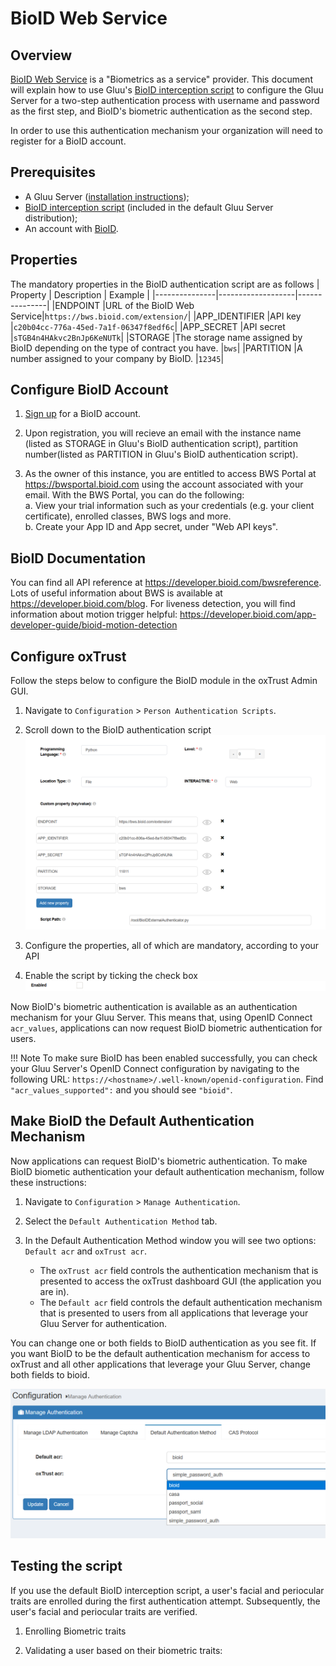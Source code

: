 # BioID Web Service
## Overview
[BioID Web Service](https://www.bioid.com) is a "Biometrics as a service" provider. This document will explain how to use Gluu's [BioID  interception script](https://github.com/GluuFederation/oxAuth/blob/master/Server/integrations/bioID/BioIDExternalAuthenticator.py) to configure the Gluu Server for a two-step authentication process with username and password as the first step, and BioID's biometric authentication as the second step. 

In order to use this authentication mechanism your organization will need to register for a BioID account. 

## Prerequisites
- A Gluu Server ([installation instructions](../installation-guide/index.md));
- [BioID interception script](https://github.com/GluuFederation/oxAuth/blob/master/Server/integrations/bioid/BioIDExternalAuthenticator.py) (included in the default Gluu Server distribution);
- An account with [BioID](https://bwsportal.bioid.com/register).   

## Properties
The mandatory properties in the BioID authentication script are as follows
|	Property	|	Description		|	Example	|
|---------------|-------------------|---------------|
|ENDPOINT 		|URL of the BioID Web Service|`https://bws.bioid.com/extension/`|
|APP_IDENTIFIER 	|API key |`c20b04cc-776a-45ed-7a1f-06347f8edf6c`|
|APP_SECRET 	|API secret |`sTGB4n4HAkvc2BnJp6KeNUTk`|
|STORAGE 	|The storage name assigned by BioID depending on the type of contract you have. |`bws`|
|PARTITION 	|A number assigned to your company by BioID. |`12345`|



## Configure BioID Account

1. [Sign up](https://bwsportal.bioid.com/register) for a BioID account.

2. Upon registration, you will recieve an email with the instance name (listed as STORAGE in Gluu's BioID authentication script), partition number(listed as PARTITION in Gluu's BioID authentication script).

3. As the owner of this instance, you are entitled to access BWS Portal at https://bwsportal.bioid.com using the account associated with your email. 
With the BWS Portal, you can do the following:  
    a. View your trial information such as your credentials (e.g. your client certificate), enrolled classes, BWS logs and more.  
    b. Create your App ID and App secret, under "Web API keys".

## BioID Documentation

You can find all API reference at https://developer.bioid.com/bwsreference. 
Lots of useful information about BWS is available at https://developer.bioid.com/blog.
For liveness detection, you will find information about motion trigger helpful: https://developer.bioid.com/app-developer-guide/bioid-motion-detection

## Configure oxTrust 

Follow the steps below to configure the BioID module in the oxTrust Admin GUI.

1. Navigate to `Configuration` > `Person Authentication Scripts`.
1. Scroll down to the BioID authentication script   
![bioid-script](../img/admin-guide/multi-factor/bioid-script.png)

1. Configure the properties, all of which are mandatory, according to your API    

1. Enable the script by ticking the check box    
![enable](../img/admin-guide/enable.png)

Now BioID's biometric authentication is available as an authentication mechanism for your Gluu Server. This means that, using OpenID Connect `acr_values`, applications can now request BioID biometric authentication for users. 

!!! Note 
    To make sure BioID has been enabled successfully, you can check your Gluu Server's OpenID Connect configuration by navigating to the following URL: `https://<hostname>/.well-known/openid-configuration`. Find `"acr_values_supported":` and you should see `"bioid"`. 

## Make BioID the Default Authentication Mechanism

Now applications can request BioID's biometric authentication. To make BioID biometic authentication your default authentication mechanism, follow these instructions: 

1. Navigate to `Configuration` > `Manage Authentication`. 
2. Select the `Default Authentication Method` tab. 
3. In the Default Authentication Method window you will see two options: `Default acr` and `oxTrust acr`. 

    - The `oxTrust acr` field controls the authentication mechanism that is presented to access the oxTrust dashboard GUI (the application you are in).    
    - The `Default acr` field controls the default authentication mechanism that is presented to users from all applications that leverage your Gluu Server for authentication.    

You can change one or both fields to BioID authentication as you see fit. If you want BioID to be the default authentication mechanism for access to oxTrust and all other applications that leverage your Gluu Server, change both fields to bioid.  
 
![BioID](../img/admin-guide/multi-factor/bioid.png)

## Testing the script
If you use the default BioID interception script, a user's facial and periocular traits are enrolled during the first authentication attempt. Subsequently, the user's facial and periocular traits are verified.

1. Enrolling Biometric traits

2. Validating a user based on their biometric traits:
